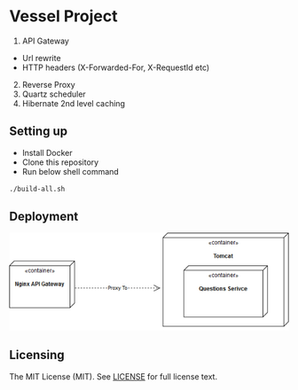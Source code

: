 # Vessel Project

1. API Gateway
 - Url rewrite
 - HTTP headers (X-Forwarded-For, X-RequestId etc)
2. Reverse Proxy
3. Quartz scheduler
4. Hibernate 2nd level caching

## Setting up

- Install Docker
- Clone this repository
- Run below shell command

```bash
./build-all.sh
```

## Deployment

![Deployment Diagram](docs/images/deployment-diagram.png)


## Licensing
The MIT License (MIT). See [LICENSE](LICENSE) for full license text.
